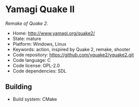 # Yamagi Quake II

_Remake of Quake 2._

- Home: http://www.yamagi.org/quake2/
- State: mature
- Platform: Windows, Linux
- Keywords: action, inspired by Quake 2, remake, shooter
- Code repository: https://github.com/yquake2/yquake2.git
- Code language: C
- Code license: GPL-2.0
- Code dependencies: SDL

## Building

- Build system: CMake